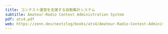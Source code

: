 ```yaml
---
title: コンテスト運営を支援する自動集計システム
subtitle: Amateur-Radio Contest Administration System
pdf: ats4.pdf
web: https://zenn.dev/nextzlog/books/ats4/Amateur-Radio-Contest-Administration-System
---
```

